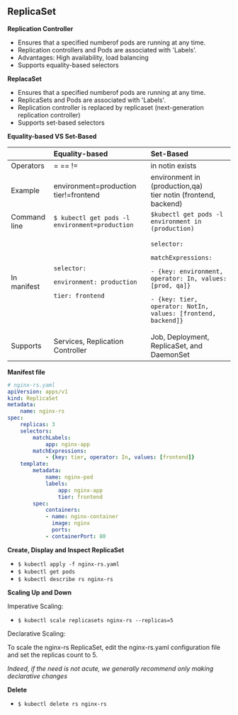 ## ReplicaSet

**Replication Controller**
- Ensures that a specified numberof pods are running at any time.
- Replication controllers and Pods are associated with 'Labels'.
- Advantages: High availability, load balancing
- Supports equality-based selectors

**ReplacaSet**
- Ensures that a specified numberof pods are running at any time.
- ReplicaSets and Pods are associated with 'Labels'.
- Replication controller is replaced by replicaset (next-generation replication controller)
- Supports set-based selectors

**Equality-based VS Set-Based**

|  | Equality-based        | Set-Based     |
| :---- |:-------------|:---------|
| Operators  |  = == !=      | in notin exists |
| Example      | environment=production <br/> tier!=frontend      | environment in (production,qa) <br/> tier notin (frontend, backend) |
| Command line | `$ kubectl get pods -l environment=production` | `$kubectl get pods -l environment in (production)` |
| In manifest | <pre>`selector:`<br>  `environment: production`<br>  `tier: frontend`</pre> |<pre>`selector:`<br> `matchExpressions:`<br>  `- {key: environment, operator: In, values:[prod, qa]}`<br>  `- {key: tier, operator: NotIn, values: [frontend, backend]}`</pre> |
|Supports | Services, Replication Controller | Job, Deployment, ReplicaSet, and DaemonSet|

**Manifest file**
```yaml
# nginx-rs.yaml
apiVersion: apps/v1
kind: ReplicaSet
metadata:
    name: nginx-rs
spec:
    replicas: 3
    selectors: 
        matchLabels: 
            app: nginx-app
        matchExpressions:
            - {key: tier, operator: In, values: [frontend]}
    template:
        metadata:
            name: nginx-pod
            labels:
                app: nginx-app
                tier: frontend
        spec:
            containers:
            - name: nginx-container
              image: nginx
              ports: 
            - containerPort: 80
```

**Create, Display and Inspect ReplicaSet**
- `$ kubectl apply -f nginx-rs.yaml`
- `$ kubectl get pods`
- `$ kubectl describe rs nginx-rs`

**Scaling Up and Down**

Imperative Scaling:
- `$ kubectl scale replicasets nginx-rs --replicas=5`

Declarative Scaling:

To scale the nginx-rs ReplicaSet, edit the nginx-rs.yaml configuration file and set the replicas count to 5.

*Indeed, if the need is not acute, we generally recommend only making declarative changes*

**Delete**
- `$ kubectl delete rs nginx-rs`